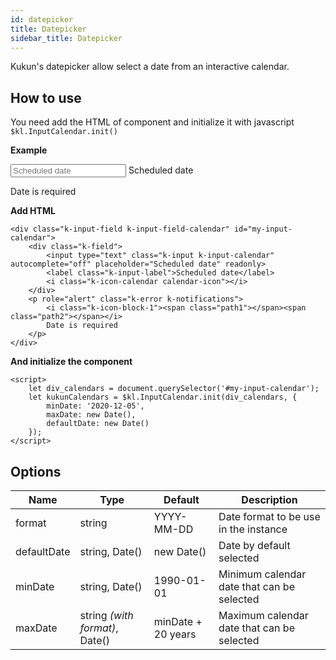 ```yaml
---
id: datepicker
title: Datepicker
sidebar_title: Datepicker
---
```


Kukun's datepicker allow select a date from an interactive calendar.

## How to use
You need add the HTML of component and initialize it with javascript `$kl.InputCalendar.init()`

**Example**
<div class="kukun-docs-example">
    <div class="k-input-field k-input-field-calendar" id="my-input-calendar">
        <div class="k-field">
            <input type="text" class="k-input k-input-calendar" autocomplete="off" placeholder="Scheduled date" readonly>
            <label class="k-input-label">Scheduled date</label>
            <i class="k-icon-calendar calendar-icon"></i>
        </div>
        <p role="alert" class="k-error k-notifications">
            <i class="k-icon-block-1"><span class="path1"></span><span class="path2"></span></i>
            Date is required
        </p>
    </div>
</div>

<script>
let div_calendars = document.querySelector('#my-input-calendar');
let kukunCalendars = $kl.InputCalendar.init(div_calendars, {
    minDate: '2019-12-05',            
    maxDate: new Date(),
    defaultDate: new Date()
});
</script>

**Add HTML**  
```
<div class="k-input-field k-input-field-calendar" id="my-input-calendar">
    <div class="k-field">
        <input type="text" class="k-input k-input-calendar" autocomplete="off" placeholder="Scheduled date" readonly>
        <label class="k-input-label">Scheduled date</label>
        <i class="k-icon-calendar calendar-icon"></i>
    </div>
    <p role="alert" class="k-error k-notifications">
        <i class="k-icon-block-1"><span class="path1"></span><span class="path2"></span></i>
        Date is required
    </p>
</div>
```

**And initialize the component**  
```
<script>
    let div_calendars = document.querySelector('#my-input-calendar');
    let kukunCalendars = $kl.InputCalendar.init(div_calendars, {
        minDate: '2020-12-05',
        maxDate: new Date(),
        defaultDate: new Date()
    });
</script>
```

## Options

| Name        | Type            | Default   | Description                             |
|-------------|-----------------|-----------|-----------------------------------------|
| format      | string          | YYYY-MM-DD          | Date format to be use in the instance  |
| defaultDate | string,  Date() | new Date()          | Date by default selected               |
| minDate     | string, Date()  | 1990-01-01          | Minimum calendar date that can be selected |
| maxDate     | string *(with format)*, Date()  | minDate + 20 years | Maximum calendar date that can be selected |